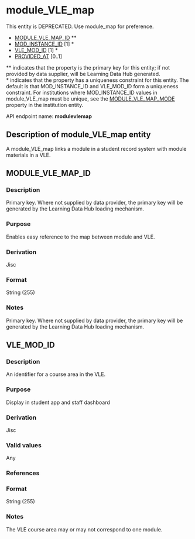 # module_VLE_map
This entity is DEPRECATED. Use module_map for preference.

* [MODULE_VLE_MAP_ID](#module_vle_map_id) **
* [MOD_INSTANCE_ID](module_instance.md#mod_instance_id) [1] *
* [VLE_MOD_ID](#vle_mod_id) [1] *
* [PROVIDED_AT](assessment_instance.md#provided_at) [0..1]

\** indicates that the property is the primary key for this entity; if not provided by data supplier, will be Learning Data Hub generated.  
\* indicates that the property has a uniqueness constraint for this entity. The default is that MOD_INSTANCE_ID and VLE_MOD_ID form a uniqueness constraint. For institutions where MOD_INSTANCE_ID values in module_VLE_map must be unique, see the [MODULE_VLE_MAP_MODE](institution.md#module_vle_map_mode) property in the institution entity.

API endpoint name: **modulevlemap**

## Description of module_VLE_map entity
A module_VLE_map links a module in a student record system with module materials in a VLE.

## MODULE_VLE_MAP_ID
### Description
Primary key. Where not supplied by data provider, the primary key will be generated by the Learning Data Hub loading mechanism.

### Purpose
Enables easy reference to the map between module and VLE.

### Derivation
Jisc

### Format
String (255)

### Notes
Primary key. Where not supplied by data provider, the primary key will be generated by the Learning Data Hub loading mechanism.


## VLE_MOD_ID
### Description
An identifier for a course area in the VLE. 

### Purpose
Display in student app and staff dashboard

### Derivation
Jisc

### Valid values
Any

### References

### Format
String (255)

### Notes
The VLE course area may or may not correspond to one module.
